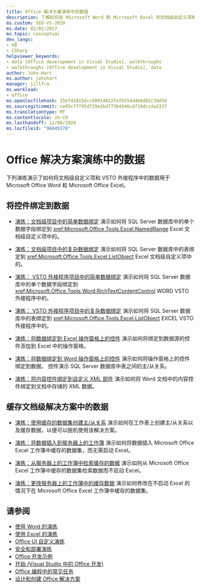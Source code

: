 ```yaml
---
title: Office 解决方案演练中的数据
description: 了解如何在 Microsoft Word 和 Microsoft Excel 的文档级自定义项和 VSTO 外接程序中使用数据。
ms.custom: SEO-VS-2020
ms.date: 02/02/2017
ms.topic: conceptual
dev_langs:
- VB
- CSharp
helpviewer_keywords:
- data [Office development in Visual Studio], walkthroughs
- walkthroughs [Office development in Visual Studio], data
author: John-Hart
ms.author: johnhart
manager: jillfra
ms.workload:
- office
ms.openlocfilehash: 25bf42015dcc60014012faf0254d4b6d02c30d56
ms.sourcegitcommit: ce85cff795df29e2bd773b4346cd718dccda5337
ms.translationtype: MT
ms.contentlocale: zh-CN
ms.lasthandoff: 12/08/2020
ms.locfileid: "96845578"
---
```

# <a name="data-in-office-solutions-walkthroughs"></a>Office 解决方案演练中的数据
  下列演练演示了如何将文档级自定义项和 VSTO 外接程序中的数据用于 Microsoft Office Word 和 Microsoft Office Excel。

## <a name="bind-controls-to-data"></a>将控件绑定到数据
- [演练：文档级项目中的简单数据绑定](../vsto/walkthrough-simple-data-binding-in-a-document-level-project.md) 演示如何将 SQL Server 数据库中的单个数据字段绑定到 <xref:Microsoft.Office.Tools.Excel.NamedRange> Excel 文档级自定义项中的。

- [演练：文档级项目中的复杂数据绑定](../vsto/walkthrough-complex-data-binding-in-a-document-level-project.md) 演示如何将 SQL Server 数据库中的表绑定到 <xref:Microsoft.Office.Tools.Excel.ListObject> Excel 文档级自定义项中的。

- [演练： VSTO 外接程序项目中的简单数据绑定](../vsto/walkthrough-simple-data-binding-in-vsto-add-in-project.md) 演示如何将 SQL Server 数据库中的单个数据字段绑定到 <xref:Microsoft.Office.Tools.Word.RichTextContentControl> WORD VSTO 外接程序中的。

- [演练： VSTO 外接程序项目中的复杂数据绑定](../vsto/walkthrough-complex-data-binding-in-vsto-add-in-project.md) 演示如何将 SQL Server 数据库中的表绑定到 <xref:Microsoft.Office.Tools.Excel.ListObject> EXCEL VSTO 外接程序中的。

- [演练：将数据绑定到 Excel 操作窗格上的控件](../vsto/walkthrough-binding-data-to-controls-on-an-excel-actions-pane.md) 演示如何将绑定到数据源的控件添加到 Excel 中的操作窗格。

- [演练：将数据绑定到 Word 操作窗格上的控件](../vsto/walkthrough-binding-data-to-controls-on-a-word-actions-pane.md) 演示如何将操作窗格上的控件绑定到数据。 控件演示 SQL Server 数据库中表之间的主/从关系。

- [演练：将内容控件绑定到自定义 XML 部件](../vsto/walkthrough-binding-content-controls-to-custom-xml-parts.md) 演示如何将 Word 文档中的内容控件绑定到文档中存储的 XML 数据。

## <a name="cache-data-in-document-level-solutions"></a>缓存文档级解决方案中的数据
- [演练：使用缓存的数据集创建主/从关系](../vsto/walkthrough-creating-a-master-detail-relation-using-a-cached-dataset.md) 演示如何在工作表上创建主/从关系以及缓存数据，以便可以脱机使用该解决方案。

- [演练：将数据插入到服务器上的工作簿](../vsto/walkthrough-inserting-data-into-a-workbook-on-a-server.md) 演示如何将数据插入 Microsoft Office Excel 工作簿中缓存的数据集，而无需启动 Excel。

- [演练：从服务器上的工作簿中检索缓存的数据](../vsto/walkthrough-retrieving-cached-data-from-a-workbook-on-a-server.md) 演示如何从 Microsoft Office Excel 工作簿中缓存的数据集检索数据而不启动 Excel。

- [演练：更改服务器上的工作簿中的缓存数据](../vsto/walkthrough-changing-cached-data-in-a-workbook-on-a-server.md) 演示如何修改在不启动 Excel 的情况下在 Microsoft Office Excel 工作簿中缓存的数据集。

## <a name="see-also"></a>请参阅
- [使用 Word 的演练](../vsto/walkthroughs-using-word.md)
- [使用 Excel 的演练](../vsto/walkthroughs-using-excel.md)
- [Office UI 自定义演练](../vsto/office-ui-customization-walkthroughs.md)
- [安全和部署演练](../vsto/security-and-deployment-walkthroughs.md)
- [Office 开发示例](../vsto/office-development-samples.md)
- [开始 &#40;Visual Studio 中的 Office 开发&#41;](../vsto/getting-started-office-development-in-visual-studio.md)
- [Office 编程中的常见任务](../vsto/common-tasks-in-office-programming.md)
- [设计和创建 Office 解决方案](../vsto/designing-and-creating-office-solutions.md)

